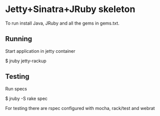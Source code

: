 Jetty+Sinatra+JRuby skeleton
============================

To run install Java, JRuby and all the gems in gems.txt.

Running
-------

Start application in jetty container 

  $ jruby jetty-rackup

Testing
-------

Run specs 

  $ jruby -S rake spec

For testing there are rspec configured with mocha, rack/test and webrat


